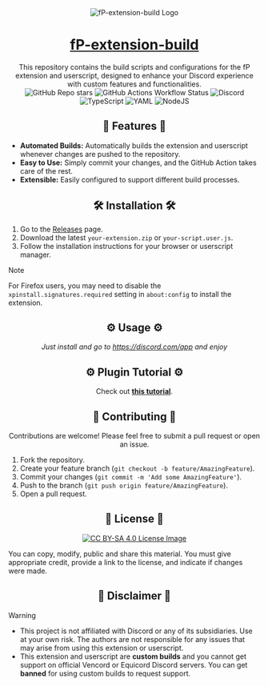 <div align="center">

  <img src="https://avatars.githubusercontent.com/u/221838119?s=200" alt="fP-extension-build Logo">

# [fP-extension-build](#)

This repository contains the build scripts and configurations for the fP extension and userscript, designed to enhance your Discord experience with custom features and functionalities.  
![GitHub Repo stars](https://img.shields.io/github/stars/TheLumiDevs/fP-extension-build?style=for-the-badge&logo=Github&logoColor=ffffff&logoSize=20&label=STAR&labelColor=%23EE7D51&color=%230D1117&link=https%3A%2F%2Fgithub.com%2FTheLumiDevs%2FfP-extension-build) ![GitHub Actions Workflow Status](https://img.shields.io/github/actions/workflow/status/TheLumiDevs/fP-extension-build/build.yml?branch=master&event=schedule&style=for-the-badge&logo=githubactions&logoColor=ffffff&logoSize=20&label=STATUS&labelColor=%23EE7D53&color=%230D1117&link=https%3A%2F%2Fgithub.com%2FTheLumiDevs%2FfP-extension-build%2Factions%2Fworkflows%2Fbuild.yml) ![Discord](https://img.shields.io/discord/1117373291095662623?style=for-the-badge&logo=discord&logoColor=ffffff&logoSize=20&label=LUMI%20COMMUNITY&labelColor=%235865F2&color=%230D1117&link=https%3A%2F%2Fdiscord.gg%2FffmkewQ4R7)  
![TypeScript](https://img.shields.io/badge/typescript-%23007ACC.svg?style=for-the-badge&logo=typescript&logoColor=white) ![YAML](https://img.shields.io/badge/yaml-%23ffffff.svg?style=for-the-badge&logo=yaml&logoColor=151515) ![NodeJS](https://img.shields.io/badge/node.js-6DA55F?style=for-the-badge&logo=node.js&logoColor=white)

## 🚀 Features 🚀

<div align="left">

*   **Automated Builds:** Automatically builds the extension and userscript whenever changes are pushed to the repository.
*   **Easy to Use:** Simply commit your changes, and the GitHub Action takes care of the rest.
*   **Extensible:** Easily configured to support different build processes.

</div>

## 🛠️ Installation 🛠️

<div align="left">

1.  Go to the [Releases](https://github.com/TheLumiDevs/fP-extension-build/releases) page.
2.  Download the latest `your-extension.zip` or `your-script.user.js`.
3.  Follow the installation instructions for your browser or userscript manager.

> [!NOTE]
> For Firefox users, you may need to disable the `xpinstall.signatures.required` setting in `about:config` to install the extension.

</div>

## ⚙️ Usage ⚙️

*Just install and go to https://discord.com/app and enjoy*

## ⚙️ Plugin Tutorial ⚙️

Check out **[this tutorial](https://github.com/TheLumiDevs/fakeProfile/blob/main/docs/tutorial.md)**.

## 🤝 Contributing 🤝

Contributions are welcome! Please feel free to submit a pull request or open an issue.

<div align="left">

1.  Fork the repository.
2.  Create your feature branch (`git checkout -b feature/AmazingFeature`).
3.  Commit your changes (`git commit -m 'Add some AmazingFeature'`).
4.  Push to the branch (`git push origin feature/AmazingFeature`).
5.  Open a pull request.

</div>

## 📄 License 📄

<a href="https://creativecommons.org/licenses/by-sa/4.0/">

![![CC BY-SA 4.0 License Image](https://creativecommons.org/licenses/by-sa/4.0/)](https://upload.wikimedia.org/wikipedia/commons/thumb/e/e5/CC_BY-SA_icon.svg/350px-CC_BY-SA_icon.svg.png)

</a>
<div align="left">

You can copy, modify, public and share this material. You must give appropriate credit, provide a link to the license, and indicate if changes were made.

</div>

## 📜 Disclaimer 📜

</div>

> [!WARNING]
> - This project is not affiliated with Discord or any of its subsidiaries. Use at your own risk. The authors are not responsible for any issues that may arise from using this extension or userscript.  
> - This extension and userscript are **custom builds** and you cannot get support on official Vencord or Equicord Discord servers. You can get **banned** for using custom builds to request support.  
